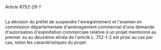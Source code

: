 ###### Article R752-29-1

La décision du préfet de suspendre l'enregistrement et l'examen en commission départementale d'aménagement commercial d'une demande d'autorisation d'exploitation commerciale relative à un projet mentionné au premier ou au deuxième alinéa de l'article L. 752-1-2 est prise au cas par cas, selon les caractéristiques du projet.

